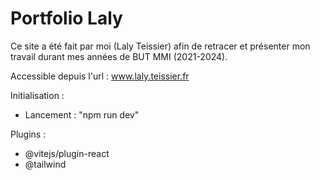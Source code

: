 # Portfolio Laly

Ce site a été fait par moi (Laly Teissier) afin de retracer et présenter mon travail durant mes années de BUT MMI (2021-2024).

Accessible depuis l'url : www.laly.teissier.fr

Initialisation :

- Lancement : "npm run dev"


Plugins :

- @vitejs/plugin-react
- @tailwind